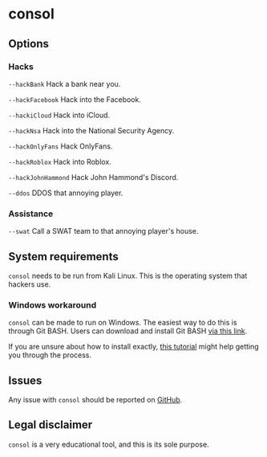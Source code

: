 # consol

## Options

### Hacks
`--hackBank`        Hack a bank near you.

`--hackFacebook`    Hack into the Facebook.

`--hackiCloud`      Hack into iCloud.

`--hackNsa`         Hack into the National Security Agency.

`--hackOnlyFans`    Hack OnlyFans.

`--hackRoblox`      Hack into Roblox.

`--hackJohnHammond` Hack John Hammond's Discord.

`--ddos`            DDOS that annoying player.

### Assistance
`--swat`            Call a SWAT team to that annoying player's house.

## System requirements
`consol` needs to be run from Kali Linux. This is the operating system that hackers use.

### Windows workaround
`consol` can be made to run on Windows. The easiest way to do this is through Git BASH. Users can download and install Git BASH [via this link](https://gitforwindows.org/).

If you are unsure about how to install exactly, [this tutorial](https://www.stanleyulili.com/git/how-to-install-git-bash-on-windows/) might help getting you through the process.

## Issues
Any issue with `consol` should be reported on [GitHub](https://github.com/moknah/consol/issues).

## Legal disclaimer
`consol` is a very educational tool, and this is its sole purpose.